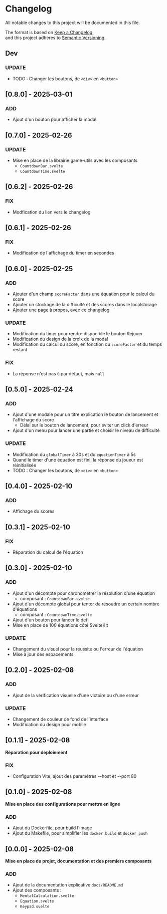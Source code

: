 # Changelog

All notable changes to this project will be documented in this file.

The format is based on [Keep a Changelog](https://keepachangelog.com/en/1.1.0/),  
and this project adheres to [Semantic Versioning](https://semver.org/spec/v2.0.0.html).

## Dev

### UPDATE

- TODO : Changer les boutons, de `<div>` en `<button>`

## [0.8.0] - 2025-03-01

### ADD

- Ajout d'un bouton pour afficher la modal.


## [0.7.0] - 2025-02-26

### UPDATE 

- Mise en place de la librairie game-utils avec les composants
  - `CountdownBar.svelte`
  - `CountdownTime.svelte`

## [0.6.2] - 2025-02-26

### FIX

- Modfication du lien vers le changelog

## [0.6.1] - 2025-02-26

### FIX

- Modification de l'affichage du timer en secondes

## [0.6.0] - 2025-02-25

### ADD

- Ajouter d'un champ `scoreFactor` dans une équation pour le calcul du score
- Ajouter un stockage de la difficulté et des scores dans le localstorage
- Ajouter une page à propos, avec ce changelog

### UPDATE

- Modification du timer pour rendre disponible le bouton Rejouer
- Modification du design de la croix de la modal
- Modification du calcul du score, en fonction du `scoreFactor` et du temps restant

### FIX

- La réponse n'est pas `0` par défaut, mais `null`

## [0.5.0] - 2025-02-24

### ADD

- Ajout d'une modale pour un titre explication le bouton de lancement et l'affichage du score
  - Délai sur le bouton de lancement, pour éviter un click d'erreur
- Ajout d'un menu pour lancer une partie et choisir le niveau de difficulté

### UPDATE

- Modification du `globalTimer` à 30s et du `equationTimer` à 5s
- Quand le timer d'une équation est fini, la réponse du joueur est réinitialisée
- TODO : Changer les boutons, de `<div>` en `<button>`

## [0.4.0] - 2025-02-10

### ADD

- Affichage du scores

## [0.3.1] - 2025-02-10

### FIX

- Réparation du calcul de l'équation

## [0.3.0] - 2025-02-10

### ADD

- Ajout d'un décompte pour chronométrer la résolution d'une équation
  - composant : `CountdownBar.svelte`
- Ajout d'un décompte global pour tenter de résoudre un certain nombre d'équations
  - composant : `CountdownTime.svelte`
- Ajout d'un bouton pour lancer le defi
- Mise en place de 100 équations côté SvelteKit

### UPDATE

- Changement du visuel pour la reussite ou l'erreur de l'équation
- Mise à jour des espacements

## [0.2.0] - 2025-02-08

### ADD

- Ajout de la vérification visuelle d'une victoire ou d'une erreur

### UPDATE

- Changement de couleur de fond de l'interface
- Modification du design pour mobile


## [0.1.1] - 2025-02-08

**Réparation pour déploiement**

### FIX 
- Configuration Vite, ajout des paramètres --host et --port 80

## [0.1.0] - 2025-02-08

**Mise en place des configurations pour mettre en ligne**

### ADD

- Ajout du Dockerfile, pour build l'image
- Ajout du Makefile, pour simplifier les `docker build` et `docker push`

## [0.0.0] - 2025-02-08

**Mise en place du projet, documentation et des premiers composants**

### ADD

- Ajout de la documentation explicative `docs/README.md`
- Ajout des composants :
  - `MentalCalculation.svelte`
  - `Equation.svelte`
  - `Keypad.svelte`
